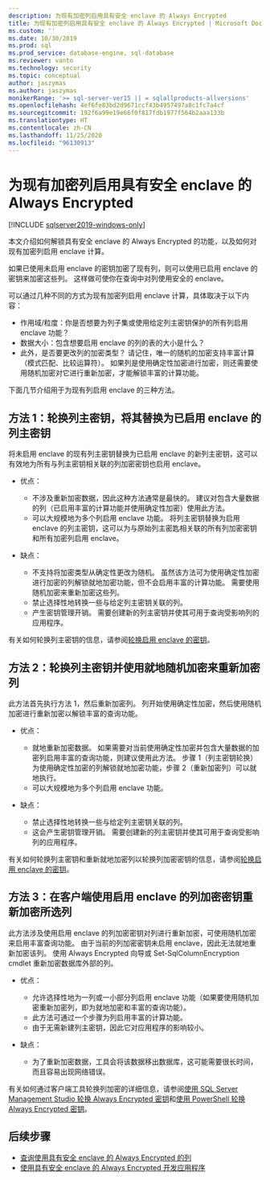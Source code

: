 ```yaml
---
description: 为现有加密列启用具有安全 enclave 的 Always Encrypted
title: 为现有加密列启用具有安全 enclave 的 Always Encrypted | Microsoft Docs
ms.custom: ''
ms.date: 10/30/2019
ms.prod: sql
ms.prod_service: database-engine, sql-database
ms.reviewer: vanto
ms.technology: security
ms.topic: conceptual
author: jaszymas
ms.author: jaszymas
monikerRange: '>= sql-server-ver15 || = sqlallproducts-allversions'
ms.openlocfilehash: 4ef6fe83bd2d9671ccf43b4957497a8c1fc7a4cf
ms.sourcegitcommit: 192f6a99e19e66f0f817fdb1977f564b2aaa133b
ms.translationtype: HT
ms.contentlocale: zh-CN
ms.lasthandoff: 11/25/2020
ms.locfileid: "96130913"
---
```

# <a name="enable-always-encrypted-with-secure-enclaves-for-existing-encrypted-columns"></a>为现有加密列启用具有安全 enclave 的 Always Encrypted 
[!INCLUDE [sqlserver2019-windows-only](../../../includes/applies-to-version/sqlserver2019-windows-only.md)]

本文介绍如何解锁具有安全 enclave 的 Always Encrypted 的功能，以及如何对现有加密列启用 enclave 计算。  

如果已使用未启用 enclave 的密钥加密了现有列，则可以使用已启用 enclave 的密钥来加密这些列。 这样做可使你在查询中对列使用安全的 enclave。

可以通过几种不同的方式为现有加密列启用 enclave 计算，具体取决于以下内容：

- 作用域/粒度：你是否想要为列子集或使用给定列主密钥保护的所有列启用 enclave 功能？
- 数据大小：包含想要启用 enclave 的列的表的大小是什么？
- 此外，是否要更改列的加密类型？ 请记住，唯一的随机的加密支持丰富计算（模式匹配、比较运算符）。 如果列是使用确定性加密进行加密，则还需要使用随机加密对它进行重新加密，才能解锁丰富的计算功能。

下面几节介绍用于为现有列启用 enclave 的三种方法。

## <a name="method-1-rotate-the-column-master-key-to-replace-it-with-an-enclave-enabled-column-master-key"></a>方法 1：轮换列主密钥，将其替换为已启用 enclave 的列主密钥
将未启用 enclave 的现有列主密钥替换为已启用 enclave 的新列主密钥，这可以有效地为所有与列主密钥相关联的列加密密钥也启用 enclave。

- 优点：
  - 不涉及重新加密数据，因此这种方法通常是最快的。 建议对包含大量数据的列（已启用丰富的计算功能并使用确定性加密）使用此方法。
  - 可以大规模地为多个列启用 enclave 功能。 将列主密钥替换为启用 enclave 的列主密钥，这可以为与原始列主密匙相关联的所有列加密密钥和所有加密列启用 enclave。
  
- 缺点：
  - 不支持将加密类型从确定性更改为随机。 虽然该方法可为使用确定性加密进行加密的列解锁就地加密功能，但不会启用丰富的计算功能。 需要使用随机加密来重新加密这些列。
  - 禁止选择性地转换一些与给定列主密钥关联的列。
  - 产生密钥管理开销。 需要创建新的列主密钥并使其可用于查询受影响列的应用程序。

有关如何轮换列主密钥的信息，请参阅[轮换启用 enclave 的密钥](always-encrypted-enclaves-rotate-keys.md)。

## <a name="method-2-rotate-the-column-master-key-and-re-encrypt-columns-using-randomized-encryption-in-place"></a>方法 2：轮换列主密钥并使用就地随机加密来重新加密列
此方法首先执行方法 1，然后重新加密列。 列开始使用确定性加密，然后使用随机加密进行重新加密以解锁丰富的查询功能。

- 优点：
  - 就地重新加密数据。 如果需要对当前使用确定性加密并包含大量数据的加密列启用丰富的查询功能，则建议使用此方法。 步骤 1（列主密钥轮换）为使用确定性加密的列解锁就地加密功能，步骤 2（重新加密列）可以就地执行。
  - 可以大规模地为多个列启用 enclave 功能。
  
- 缺点：
  - 禁止选择性地转换一些与给定列主密钥关联的列。
  - 这会产生密钥管理开销。 需要创建新的列主密钥并使其可用于查询受影响列的应用程序。

有关如何轮换列主密钥和重新就地加密列以轮换列加密密钥的信息，请参阅[轮换启用 enclave 的密钥](always-encrypted-enclaves-rotate-keys.md)。

## <a name="method-3-re-encrypt-a-selected-column-with-an-enclave-enabled-column-encryption-key-on-the-client-side"></a>方法 3：在客户端使用启用 enclave 的列加密密钥重新加密所选列
此方法涉及使用启用 enclave 的列加密密钥对列进行重新加密，可使用随机加密来启用丰富查询功能。 由于当前的列加密密钥未启用 enclave，因此无法就地重新加密该列。 使用 Always Encrypted 向导或 Set-SqlColumnEncryption cmdlet 重新加密数据库外部的列。

- 优点：
  - 允许选择性地为一列或一小部分列启用 enclave 功能（如果要使用随机加密重新加密列，即为就地加密和丰富的查询功能）。
  - 此方法可通过一个步骤为列启用丰富的计算功能。
  - 由于无需新建列主密钥，因此它对应用程序的影响较小。
  
- 缺点：
  - 为了重新加密数据，工具会将该数据移出数据库，这可能需要很长时间，而且容易出现网络错误。

有关如何通过客户端工具轮换列加密的详细信息，请参阅[使用 SQL Server Management Studio 轮换 Always Encrypted 密钥](rotate-always-encrypted-keys-using-ssms.md)和[使用 PowerShell 轮换 Always Encrypted 密钥](rotate-always-encrypted-keys-using-powershell.md)。

## <a name="next-steps"></a>后续步骤
- [查询使用具有安全 enclave 的 Always Encrypted 的列](always-encrypted-enclaves-query-columns.md)
- [使用具有安全 enclave 的 Always Encrypted 开发应用程序](always-encrypted-enclaves-client-development.md)
